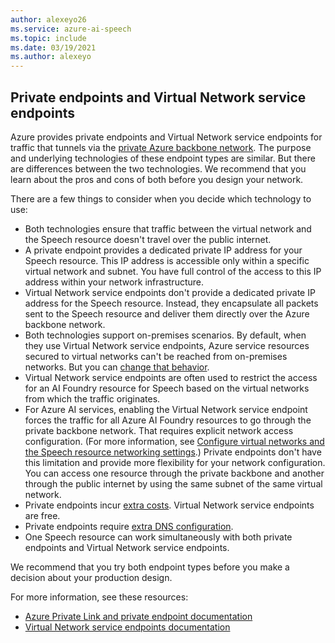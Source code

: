 ```yaml
---
author: alexeyo26
ms.service: azure-ai-speech
ms.topic: include
ms.date: 03/19/2021
ms.author: alexeyo
---
```


## Private endpoints and Virtual Network service endpoints

Azure provides private endpoints and Virtual Network service endpoints for traffic that tunnels via the [private Azure backbone network](https://azure.microsoft.com/global-infrastructure/global-network/). The purpose and underlying technologies of these endpoint types are similar. But there are differences between the two technologies. We recommend that you learn about the pros and cons of both before you design your network.

There are a few things to consider when you decide which technology to use:
- Both technologies ensure that traffic between the virtual network and the Speech resource doesn't travel over the public internet.
- A private endpoint provides a dedicated private IP address for your Speech resource. This IP address is accessible only within a specific virtual network and subnet. You have full control of the access to this IP address within your network infrastructure.
- Virtual Network service endpoints don't provide a dedicated private IP address for the Speech resource. Instead, they encapsulate all packets sent to the Speech resource and deliver them directly over the Azure backbone network.
- Both technologies support on-premises scenarios. By default, when they use Virtual Network service endpoints, Azure service resources secured to virtual networks can't be reached from on-premises networks. But you can [change that behavior](/azure/virtual-network/virtual-network-service-endpoints-overview#secure-azure-service-access-from-on-premises).
- Virtual Network service endpoints are often used to restrict the access for an AI Foundry resource for Speech based on the virtual networks from which the traffic originates.
- For Azure AI services, enabling the Virtual Network service endpoint forces the traffic for all Azure AI Foundry resources to go through the private backbone network. That requires explicit network access configuration. (For more information, see [Configure virtual networks and the Speech resource networking settings](../speech-service-vnet-service-endpoint.md#configure-virtual-networks-and-the-speech-resource-networking-settings).) Private endpoints don't have this limitation and provide more flexibility for your network configuration. You can access one resource through the private backbone and another through the public internet by using the same subnet of the same virtual network.
- Private endpoints incur [extra costs](https://azure.microsoft.com/pricing/details/private-link). Virtual Network service endpoints are free.
- Private endpoints require [extra DNS configuration](../speech-services-private-link.md#turn-on-private-endpoints).
- One Speech resource can work simultaneously with both private endpoints and Virtual Network service endpoints.

We recommend that you try both endpoint types before you make a decision about your production design. 

For more information, see these resources:

- [Azure Private Link and private endpoint documentation](/azure/private-link/private-link-overview)
- [Virtual Network service endpoints documentation](/azure/virtual-network/virtual-network-service-endpoints-overview)
